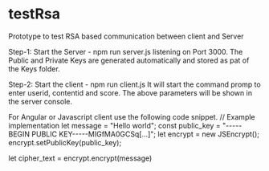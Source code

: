 # testRsa
Prototype  to test RSA based communication between client and Server

Step-1: Start the Server - npm run server.js 
  listening on Port 3000. The Public and Private Keys are generated automatically and stored as pat of the Keys folder.

Step-2: Start the client - npm run client.js 
  It will start the command promp to enter  userid, contentid and score. The above parameters will be shown in the server console.

For Angular or Javascript client use the following code snippet.
// Example implementation 
let message = "Hello world";
const public_key = "-----BEGIN PUBLIC KEY-----MIGfMA0GCSq[...]";
let encrypt = new JSEncrypt();
encrypt.setPublicKey(public_key);

let cipher_text = encrypt.encrypt(message)

